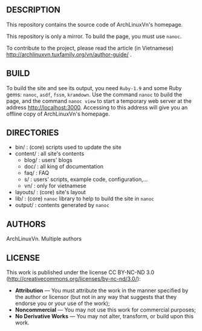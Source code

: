 ## DESCRIPTION

  This repository contains the source code of ArchLinuxVn's homepage.

  This repository is only a mirror. To build the page, you must use `nanoc`.

  To contribute to the project, please read the article (in Vietnamese)
    http://archlinuxvn.tuxfamily.org/vn/author-guide/ .

## BUILD

  To build the site and see its output, you need `Ruby-1.9` and some
  Ruby gems: `nanoc`, `asdf`, `fssm`, `kramdown`. Use the command `nanoc`
  to build the page, and the command `nanoc view` to start a temporary
  web server at the address <http://localhost:3000>. Accessing to this
  address will give you an offline copy of ArchLinuxVn's homepage.

## DIRECTORIES

  * bin/      : (core) scripts used to update the site
  * content/  : all site's contents
    * blog/   : users' blogs
    * doc/    : all king of documentation
    * faq/    : FAQ
    * s/      : users' scripts, example code, configuration,...
    * vn/     : only for vietnamese
  * layouts/  : (core) site's layout
  * lib/      : (core) `nanoc` library to help to build the site in `nanoc`
  * output/   : contents generated by `nanoc`

## AUTHORS

  ArchLinuxVn. Multiple authors

## LICENSE

  This work is published under the license CC BY-NC-ND 3.0
  (http://creativecommons.org/licenses/by-nc-nd/3.0/):

  * **Attribution** — You must attribute the work in the manner
        specified by the author or licensor (but not in any way
        that suggests that they endorse you or your use of the work);
  * **Noncommercial** — You may not use this work for commercial purposes;
  * **No Derivative Works** — You may not alter, transform, or build upon this work.
